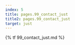 ```yaml
---
index: 5
title: pages.99_contact_just
title2: pages.99_contact_just
target: just
---
```


{% tf 99_contact_just.md %}